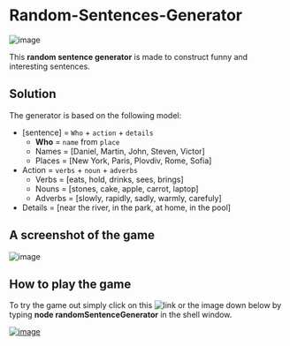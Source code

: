 # Random-Sentences-Generator

![image](https://user-images.githubusercontent.com/114098743/208356932-eb2cad84-7a40-4118-ac0b-9e078c2c267d.png)

This **random sentence generator** is made to construct funny and interesting sentences.

## Solution

The generator is based on the following model:

* [sentence] = `Who` + `action` + `details`
   *  **Who** = `name` from `place`
   *  Names = [Daniel, Martin, John, Steven, Victor]
   *  Places = [New York, Paris, Plovdiv, Rome, Sofia]
* Action = `verbs` + `noun` + `adverbs` 
   * Verbs = [eats, hold, drinks, sees, brings]
   * Nouns = [stones, cake, apple, carrot, laptop]
   * Adverbs = [slowly, rapidly, sadly, warmly, carefuly]
* Details = [near the river, in the park, at home, in the pool]

## A screenshot of the game 

![image](https://user-images.githubusercontent.com/114098743/208358896-f580335a-7752-4d21-ac65-7046d63f7da6.png)

## How to play the game

To try the game out simply click on this ![link](https://replit.com/@DanielPopov2/RandomSentenceGenerator#randomSentenceGenerator.js) or the image down below by typing **node randomSentenceGenerator** in the shell window.

[![image](![image](https://user-images.githubusercontent.com/114098743/208359563-05a210c8-2912-4427-8502-6f426e4c39a7.png)
)](https://replit.com/@DanielPopov2/RandomSentenceGenerator#randomSentenceGenerator.js)

